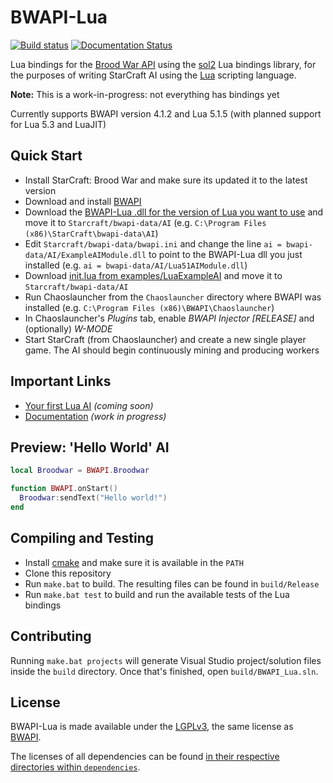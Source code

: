 # BWAPI-Lua
[![Build status](https://ci.appveyor.com/api/projects/status/3ak475f4lbdalb58?svg=true)](https://ci.appveyor.com/project/squeek502/bwapi-lua) [![Documentation Status](https://readthedocs.org/projects/bwapi-lua/badge/?version=latest)](http://bwapi-lua.readthedocs.io/en/latest/?badge=latest)

Lua bindings for the [Brood War API](https://github.com/bwapi/bwapi) using the [sol2](https://github.com/ThePhD/sol2) Lua bindings library, for the purposes of writing StarCraft AI using the [Lua](https://www.lua.org) scripting language.

**Note:** This is a work-in-progress: not everything has bindings yet

Currently supports BWAPI version 4.1.2 and Lua 5.1.5 (with planned support for Lua 5.3 and LuaJIT)

## Quick Start

- Install StarCraft: Brood War and make sure its updated it to the latest version
- Download and install [BWAPI](https://github.com/bwapi/bwapi/releases)
- Download the [BWAPI-Lua .dll for the version of Lua you want to use](https://github.com/squeek502/BWAPI-Lua/releases) and move it to `Starcraft/bwapi-data/AI` (e.g. `C:\Program Files (x86)\StarCraft\bwapi-data\AI`)
- Edit `Starcraft/bwapi-data/bwapi.ini` and change the line `ai = bwapi-data/AI/ExampleAIModule.dll` to point to the BWAPI-Lua dll you just installed (e.g. `ai = bwapi-data/AI/Lua51AIModule.dll`)
- Download [init.lua from examples/LuaExampleAI](examples/LuaExampleAI/init.lua) and move it to `Starcraft/bwapi-data/AI`
- Run Chaoslauncher from the `Chaoslauncher` directory where BWAPI was installed (e.g. `C:\Program Files (x86)\BWAPI\Chaoslauncher`)
- In Chaoslauncher's *Plugins* tab, enable *BWAPI Injector [RELEASE]* and (optionally) *W-MODE*
- Start StarCraft (from Chaoslauncher) and create a new single player game. The AI should begin continuously mining and producing workers

## Important Links

- [Your first Lua AI]() *(coming soon)*
- [Documentation](http://bwapi-lua.readthedocs.io/en/latest/index.html) *(work in progress)*

## Preview: 'Hello World' AI

```lua
local Broodwar = BWAPI.Broodwar

function BWAPI.onStart()
  Broodwar:sendText("Hello world!")
end
```

## Compiling and Testing

- Install [cmake](https://cmake.org/) and make sure it is available in the `PATH`
- Clone this repository
- Run `make.bat` to build. The resulting files can be found in `build/Release`
- Run `make.bat test` to build and run the available tests of the Lua bindings

## Contributing

Running `make.bat projects` will generate Visual Studio project/solution files inside the `build` directory. Once that's finished, open `build/BWAPI_Lua.sln`.

## License

BWAPI-Lua is made available under the [LGPLv3](LICENSE), the same license as [BWAPI](https://github.com/bwapi/bwapi).

The licenses of all dependencies can be found [in their respective directories within `dependencies`](dependencies).